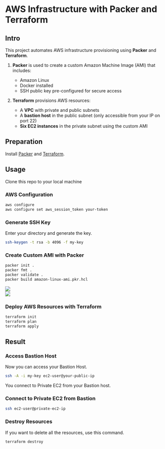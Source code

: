 # AWS Infrastructure with Packer and Terraform


## Intro  
This project automates AWS infrastructure provisioning using **Packer** and **Terraform**.  

1. **Packer** is used to create a custom Amazon Machine Image (AMI) that includes:  
   - Amazon Linux  
   - Docker installed  
   - SSH public key pre-configured for secure access  

2. **Terraform** provisions AWS resources:  
   - A **VPC** with private and public subnets  
   - A **bastion host** in the public subnet (only accessible from your IP on port 22)  
   - **Six EC2 instances** in the private subnet using the custom AMI  


## Preparation
Install [Packer](https://developer.hashicorp.com/packer/downloads) and [Terraform](https://developer.hashicorp.com/terraform/downloads).

## Usage

Clone this repo to your local machine

### AWS Configuration
```sh
aws configure
aws configure set aws_session_token your-token
```

### Generate SSH Key
Enter your directory and generate the key.
```sh
ssh-keygen -t rsa -b 4096 -f my-key
```

### Create Custom AMI with Packer
```sh
packer init .
packer fmt .
packer validate .
packer build amazon-linux-ami.pkr.hcl
```
![](build.png)  
![](ami.png)

### Deploy AWS Resources with Terraform
```sh
terraform init
terraform plan
terraform apply
```

## Result

### Access Bastion Host
Now you can access your Bastion Host.
```sh
ssh -A -i my-key ec2-user@your-public-ip
```
You connect to Private EC2 from your Bastion host.
### Connect to Private EC2 from Bastion
```sh
ssh ec2-user@private-ec2-ip
```

### Destroy Resources
If you want to delete all the resources, use this command. 
```sh
terraform destroy
```

